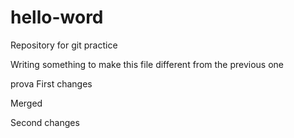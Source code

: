 # hello-word
Repository for git practice

Writing something to make this file different from the previous one

prova
First changes

Merged

Second changes

